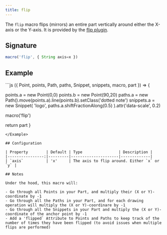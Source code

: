 ```yaml
---
title: flip
---
```


The `flip` macro flips (mirrors) an entire part vertically around either the
X-axis or the Y-axis.  It is provided by the [flip
plugin](/reference/plugins/flip).

## Signature

```js
macro('flip', { String axis=x })
```

## Example

<Example caption="Example of the flip macro">
```js
({ Point, points, Path, paths, Snippet, snippets, macro, part }) => {

  points.a = new Point(0,0)
  points.b = new Point(90,20)
  paths.a = new Path().move(points.a).line(points.b).setClass('dotted note')
  snippets.a = new Snippet(
    'logo', 
    paths.a.shiftFractionAlong(0.5)
  ).attr('data-scale', 0.2)

  macro('flip')
  
  return part
}
```
</Example>

## Configuration

| Property        | Default | Type                | Description |
|----------------:|---------|---------------------|-------------|
| `axis`          | 'x'     | The axis to flip around. Either `x` or `y` |

## Notes

Under the hood, this macro will:

- Go through all Points in your Part, and multiply their (X or Y)-coordinate by -1
- Go through all the Paths in your Part, and for each drawing operation will multiply the (X or Y)-coordinare by -1
- Go through all the Snippets in your Part and multiply the (X or Y)-coordinate of the anchor point by -1
- Add a 'flipped` Attribute to Points and Paths to keep track of the number of times they have been flipped (to avoid issues when multiple flips are performed)
